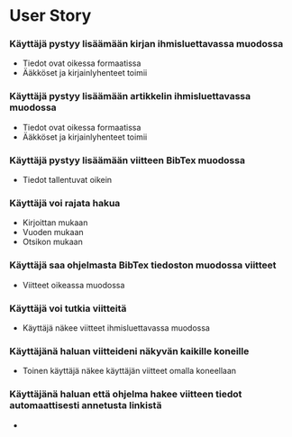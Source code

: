 # User Story 

### Käyttäjä pystyy lisäämään kirjan ihmisluettavassa muodossa
* Tiedot ovat oikessa formaatissa
* Ääkköset ja kirjainlyhenteet toimii

### Käyttäjä pystyy lisäämään artikkelin ihmisluettavassa muodossa
* Tiedot ovat oikessa formaatissa
* Ääkköset ja kirjainlyhenteet toimii

### Käyttäjä pystyy lisäämään viitteen BibTex muodossa
* Tiedot tallentuvat oikein

### Käyttäjä voi rajata hakua
* Kirjoittan mukaan
* Vuoden mukaan
* Otsikon mukaan

### Käyttäjä saa ohjelmasta BibTex tiedoston muodossa viitteet
* Viitteet oikeassa muodossa

### Käyttäjä voi tutkia viitteitä
* Käyttäjä näkee viitteet ihmisluettavassa muodossa

### Käyttäjänä haluan viitteideni näkyvän kaikille koneille
* Toinen käyttäjä näkee käyttäjän viitteet omalla koneellaan

### Käyttäjänä haluan että ohjelma hakee viitteen tiedot automaattisesti annetusta linkistä
* 
